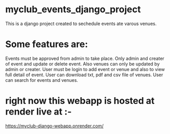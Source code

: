 # myclub_events_django_project
This is a django project created to sechedule events ate varous venues. 
# Some features are:
Events must be approved from admin to take place.
Only admin and creater of event and update or delete event.
Also venues can only be updated by admin or creater.
User must be login to add event or venue and also to view full detail of event.
User can download txt, pdf and csv file of venues.
User can search for events and venues.

# right now this webapp is hosted at render live at :- 
https://myclub-django-webapp.onrender.com/
